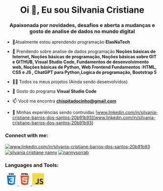 <h1 align="center">Oi 👋, Eu sou Silvania Cristiane</h1>
<h3 align="center">Apaixonada por novidades, desafios e aberta a mudanças e gosto de analise de dados no mundo digital</h3>

- 🔭Atualmente estou aprendendo programação **ElasNaTech**

- 🌱 Prendendo sobre analise de dados programação **Noções básicas de Internet, Noções básicas de programação, Noções básicas sobre GIT e GITHUB, Visual Studio Code, Fundamentos de desenvolvimento web, Noções básicas de Python, Web Frontend Fundamentos :HTML, CSS e JS , ChatGPT para Python,Logica de programação, Bootstrap 5**

- 👨‍💻 Todos os meus projetos (Ainda sendo desenvolvidos)

- 💬 Gosto do programa  **Visual Studio Code**

- 📫 Você me encontra **chispitadocinho@gmail.com**

- 📄 Minhas experiências sendo contruidas [www.linkedin.com/in/silvania-cristiane-barros-dos-santos-20b91b93](www.linkedin.com/in/silvania-cristiane-barros-dos-santos-20b91b93)

<h3 align="left">Connect with me:</h3>
<p align="left">
<a href="https://linkedin.com/in/www.linkedin.com/in/silvania-cristiane-barros-dos-santos-20b91b93" target="blank"><img align="center" src="https://raw.githubusercontent.com/rahuldkjain/github-profile-readme-generator/master/src/images/icons/Social/linked-in-alt.svg" alt="www.linkedin.com/in/silvania-cristiane-barros-dos-santos-20b91b93" height="30" width="40" /></a>
<a href="https://fb.com/silvania cristiane nanny" target="blank"><img align="center" src="https://raw.githubusercontent.com/rahuldkjain/github-profile-readme-generator/master/src/images/icons/Social/facebook.svg" alt="silvania cristiane nanny" height="30" width="40" /></a>
<a href="https://instagram.com/nannysorrab" target="blank"><img align="center" src="https://raw.githubusercontent.com/rahuldkjain/github-profile-readme-generator/master/src/images/icons/Social/instagram.svg" alt="nannysorrab" height="30" width="40" /></a>
</p>

<h3 align="left">Languages and Tools:</h3>
<p align="left"> <a href="https://www.w3schools.com/css/" target="_blank" rel="noreferrer"> <img src="https://raw.githubusercontent.com/devicons/devicon/master/icons/css3/css3-original-wordmark.svg" alt="css3" width="40" height="40"/> </a> <a href="https://www.w3.org/html/" target="_blank" rel="noreferrer"> <img src="https://raw.githubusercontent.com/devicons/devicon/master/icons/html5/html5-original-wordmark.svg" alt="html5" width="40" height="40"/> </a> <a href="https://developer.mozilla.org/en-US/docs/Web/JavaScript" target="_blank" rel="noreferrer"> <img src="https://raw.githubusercontent.com/devicons/devicon/master/icons/javascript/javascript-original.svg" alt="javascript" width="40" height="40"/> </a> </p>

<!---


- 👋 Hi, I’m @chispitadocinho
- 👀 Estou interessada 
- 🌱 I’m currently learning ...
- 💞️ I’m looking to collaborate on ...
- 📫 How to reach me ...

<!---
chispitadocinho/chispitadocinho is a ✨ special ✨ repository because its `README.md` (this file) appears on your GitHub profile.
You can click the Preview link to take a look at your changes.
--->
